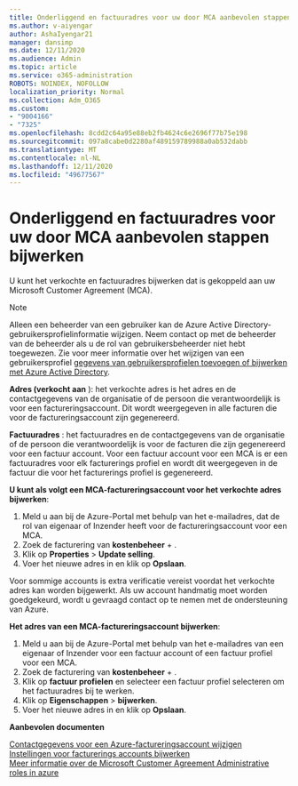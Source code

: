 ```yaml
---
title: Onderliggend en factuuradres voor uw door MCA aanbevolen stappen bijwerken
ms.author: v-aiyengar
author: AshaIyengar21
manager: dansimp
ms.date: 12/11/2020
ms.audience: Admin
ms.topic: article
ms.service: o365-administration
ROBOTS: NOINDEX, NOFOLLOW
localization_priority: Normal
ms.collection: Adm_O365
ms.custom:
- "9004166"
- "7325"
ms.openlocfilehash: 8cdd2c64a95e88eb2fb4624c6e2696f77b75e198
ms.sourcegitcommit: 097a8cabe0d2280af489159789988a0ab532dabb
ms.translationtype: MT
ms.contentlocale: nl-NL
ms.lasthandoff: 12/11/2020
ms.locfileid: "49677567"
---
```

# <a name="update-sold-to-and-bill-to-address-associated-to-your-mca---recommended-steps"></a>Onderliggend en factuuradres voor uw door MCA aanbevolen stappen bijwerken

U kunt het verkochte en factuuradres bijwerken dat is gekoppeld aan uw Microsoft Customer Agreement (MCA). 

> [!NOTE]
> Alleen een beheerder van een gebruiker kan de Azure Active Directory-gebruikersprofielinformatie wijzigen. Neem contact op met de beheerder van de beheerder als u de rol van gebruikersbeheerder niet hebt toegewezen. Zie voor meer informatie over het wijzigen van een gebruikersprofiel [gegevens van gebruikersprofielen toevoegen of bijwerken met Azure Active Directory](https://docs.microsoft.com/azure/active-directory/fundamentals/active-directory-users-profile-azure-portal).

**Adres (verkocht aan** ): het verkochte adres is het adres en de contactgegevens van de organisatie of de persoon die verantwoordelijk is voor een factureringsaccount. Dit wordt weergegeven in alle facturen die voor de factureringsaccount zijn gegenereerd.

**Factuuradres** : het factuuradres en de contactgegevens van de organisatie of de persoon die verantwoordelijk is voor de facturen die zijn gegenereerd voor een factuur account. Voor een factuur account voor een MCA is er een factuuradres voor elk facturerings profiel en wordt dit weergegeven in de factuur die voor het facturerings profiel is gegenereerd.

**U kunt als volgt een MCA-factureringsaccount voor het verkochte adres bijwerken**:

1. Meld u aan bij de Azure-Portal met behulp van het e-mailadres, dat de rol van eigenaar of Inzender heeft voor de factureringsaccount voor een MCA.
1. Zoek de facturering van **kostenbeheer**  +  .
1. Klik op **Properties**  >  **Update selling**.
1. Voer het nieuwe adres in en klik op **Opslaan**.

Voor sommige accounts is extra verificatie vereist voordat het verkochte adres kan worden bijgewerkt. Als uw account handmatig moet worden goedgekeurd, wordt u gevraagd contact op te nemen met de ondersteuning van Azure.

**Het adres van een MCA-factureringsaccount bijwerken**: 

1. Meld u aan bij de Azure-Portal met behulp van het e-mailadres van een eigenaar of Inzender voor een factuur account of een factuur profiel voor een MCA.
1. Zoek de facturering van **kostenbeheer**  +  .
1. Klik op **factuur profielen** en selecteer een factuur profiel selecteren om het factuuradres bij te werken.
1. Klik op **Eigenschappen**  >  **bijwerken**.
1. Voer het nieuwe adres in en klik op **Opslaan**.

**Aanbevolen documenten**

[Contactgegevens voor een Azure-factureringsaccount wijzigen](https://docs.microsoft.com/azure/cost-management-billing/manage/change-azure-account-profile)   
[Instellingen voor facturerings accounts bijwerken](https://docs.microsoft.com/microsoft-store/update-microsoft-store-for-business-account-settings)  
[Meer informatie over de Microsoft Customer Agreement Administrative roles in azure](https://docs.microsoft.com/azure/cost-management-billing/manage/understand-mca-roles)